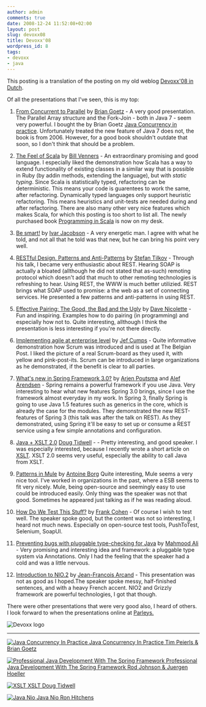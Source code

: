 ```yaml
---
author: admin
comments: true
date: 2008-12-24 11:52:08+02:00
layout: post
slug: devoxx08
title: Devoxx'08
wordpress_id: 8
tags:
- devoxx
- java
---
```


This posting is a translation of the posting on my old weblog [Devoxx'08 in Dutch](http://twistedmind.nu/2008/12/12/devoxx08/).

Of all the presentations that I've seen, this is my top:




  1. [From Concurrent to Parallel](http://www.devoxx.be/display/JV08/From+Concurrent+to+Parallel) by [Brian Goetz](http://www.devoxx.be/display/JV08/Brian+Goetz) - A very good presentation. The Parallel Array structure and the Fork-Join - both in Java 7 - seem very powerful.
I bought the by Brian Goetz [Java Concurrency in practice](http://clk.tradedoubler.com/click?a=1601421&p=67859&g=17297702&epi=1001004002539201). Unfortunately treated the new feature of Java 7 does not, the book is from 2006. However, for a good book shouldn't outdate that soon, so I don't think that should be a problem.


  2. [](http://66.102.9.104/translate_c?hl=en&sl=nl&u=http://www.devoxx.be/display/JV08/The%2BFeel%2Bof%2BScala&prev=/search%3Fq%3Ddevoxx%2Bscala%26start%3D30%26hl%3Den%26client%3Dsafari%26rls%3Den-us%26sa%3DN&usg=ALkJrhhNridK5_qTHdRwZwCHZOa2cOfIpA)[The Feel of Scala](http://www.devoxx.be/display/JV08/The+Feel+of+Scala) by [Bill Venners](http://www.devoxx.be/display/JV08/Bill+Venners) [](http://66.102.9.104/translate_c?hl=en&sl=nl&u=http://www.devoxx.be/display/JV08/Bill%2BVenners&prev=/search%3Fq%3Ddevoxx%2Bscala%26start%3D30%26hl%3Den%26client%3Dsafari%26rls%3Den-us%26sa%3DN&usg=ALkJrhikw__--3IMNpBRFZFYTpwyykIAFg) - An extraordinary promising and good language.
I especially liked the demonstration how Scala has a way to extend functionality of existing classes in a similar way that is possible in Ruby (by addin methods, extending the language), but with _static typing_.
Since Scala is statistically typed, refactoring can be deterministic. This means your code is guarentees to work the same, after refactoring. Dynamically typed languages only support heuristic refactoring. This means heuristics and unit-tests are needed during and after refactoring.
There are also many other very nice features which makes Scala, for which this posting is too short to list all.
The newly purchased book [Programming in Scala](http://www.artima.com/shop/programming_in_scala) is now on my desk.


  3. [](http://66.102.9.104/translate_c?hl=en&sl=nl&u=http://www.devoxx.be/display/JV08/Be%2Bsmart%21&prev=/search%3Fq%3Ddevoxx%2Bscala%26start%3D30%26hl%3Den%26client%3Dsafari%26rls%3Den-us%26sa%3DN&usg=ALkJrhh8tlBq_-kjm7DPIUFtVcq9r6YOmQ)[Be smart!](http://www.devoxx.be/display/JV08/Be+smart%21) by [Ivar Jacobson](http://www.devoxx.be/display/JV08/Ivar+Jacobson)[](http://66.102.9.104/translate_c?hl=en&sl=nl&u=http://www.devoxx.be/display/JV08/Ivar%2BJacobson&prev=/search%3Fq%3Ddevoxx%2Bscala%26start%3D30%26hl%3Den%26client%3Dsafari%26rls%3Den-us%26sa%3DN&usg=ALkJrhiYsctMy2hTQ3-ZorKQQS2WhVpPmw) - A very energetic man. I agree with what he told, and not all that he told was that new, but he can bring his point very well.[
](http://66.102.9.104/translate_c?hl=en&sl=nl&u=http://www.devoxx.be/display/JV08/Effective%2BPairing%2BThe%2BGood,%2Bthe%2BBad%2Band%2Bthe%2BUgly&prev=/search%3Fq%3Ddevoxx%2Bscala%26start%3D30%26hl%3Den%26client%3Dsafari%26rls%3Den-us%26sa%3DN&usg=ALkJrhjHUN7M9AtUWpIyOkkFLKWGNSknMg)


  4. [](http://66.102.9.104/translate_c?hl=en&sl=nl&u=http://www.devoxx.be/display/JV08/RESTful%2BDesign,%2BPatterns%2Band%2BAnti-Patterns&prev=/search%3Fq%3Ddevoxx%2Bscala%26start%3D30%26hl%3Den%26client%3Dsafari%26rls%3Den-us%26sa%3DN&usg=ALkJrhgeq7m8T1jX4lXuRqJt9B7BGUlC-A)[RESTful Design, Patterns and Anti-Patterns](http://www.devoxx.be/display/JV08/RESTful+Design%2C+Patterns+and+Anti-Patterns) by [Stefan Tilkov](http://www.devoxx.be/display/JV08/Stefan+Tilkov) - Through his talk, I became very enthusiastic about REST. Hearing SOAP is actually a bloated (allthough he did not stated that as-such) remoting protocol which doesn't add that much to other remoting technologies is refreshing to hear.
Using REST, the WWW is much better utilizied. REST brings what SOAP used to promise: a the web as a set of connecting services.
He presented a few patterns and anti-patterns in using REST.


  5. [](http://66.102.9.104/translate_c?hl=en&sl=nl&u=http://www.devoxx.be/display/JV08/Effective%2BPairing%2BThe%2BGood,%2Bthe%2BBad%2Band%2Bthe%2BUgly&prev=/search%3Fq%3Ddevoxx%2Bscala%26start%3D30%26hl%3Den%26client%3Dsafari%26rls%3Den-us%26sa%3DN&usg=ALkJrhjHUN7M9AtUWpIyOkkFLKWGNSknMg)[Effective Pairing: The Good, the Bad and the Ugly](http://www.devoxx.be/display/JV08/Effective+Pairing+The+Good%2C+the+Bad+and+the+Ugly) by [Dave Nicolette](http://www.devoxx.be/display/JV08/Dave+Nicolette) - Fun and inspiring. Examples how to do pairing (in programming) and especially how not to. Quite interesting, allthough I think the presentation is less interesting if you're not there directly.


  6. [](http://66.102.9.104/translate_c?hl=en&sl=nl&u=http://www.devoxx.be/display/JV08/Implementing%2Bagile%2Bat%2Benterprise%2Blevel&prev=/search%3Fq%3Ddevoxx%2Bscala%26start%3D30%26hl%3Den%26client%3Dsafari%26rls%3Den-us%26sa%3DN&usg=ALkJrhgGKb88mI39O_shJ9bucoWkRpRwPw)[Implementing agile at enterprise level](http://www.devoxx.be/display/JV08/Implementing+agile+at+enterprise+level) by [Jef Cumps](http://www.devoxx.be/display/JV08/Jef+Cumps)[](http://66.102.9.104/translate_c?hl=en&sl=nl&u=http://www.devoxx.be/display/JV08/Jef%2BCumps&prev=/search%3Fq%3Ddevoxx%2Bscala%26start%3D30%26hl%3Den%26client%3Dsafari%26rls%3Den-us%26sa%3DN&usg=ALkJrhhZhMZtO6epGpUhoJ_V9hvMHJMpEQ) - Quite informative demonstration how Scrum was introduced and is used at The Belgian Post. I liked the picture of a real Scrum-board as they used it, with yellow and pink-post-its.
Scrum can be introduced in large organizations as he demonstrated, if the benefit is clear to all parties.



  7. [](http://66.102.9.104/translate_c?hl=en&sl=nl&u=http://www.devoxx.be/pages/viewpage.action%3FpageId%3D1704462&prev=/search%3Fq%3Ddevoxx%2Bscala%26start%3D30%26hl%3Den%26client%3Dsafari%26rls%3Den-us%26sa%3DN&usg=ALkJrhiz75MgNpcxtUmRjtfvbUw5DreKqw)[What's new in Spring Framework 3.0?](http://www.devoxx.be/pages/viewpage.action?pageId=1704462) by [Arjen Poutsma](http://www.devoxx.be/display/JV08/Arjen+Poutsma) and [Alef Arendsen](http://www.devoxx.be/display/JV08/Alef+Arendsen) - Spring remains a powerful framework if you use Java. Very interesting to hear what new features Spring 3.0 brings, since I use the framework almost everyday in my work.
In Spring 3, finally Spring is going to use Java 1.5 features such as generics in the core, which is already the case for the modules.
They demonstrated the new REST-features of Spring 3 (this talk was after the talk on REST). As they demonstrated, using Spring it'll be easy to set up or consume a REST service using a few simple annotations and configuration.


  8. [](http://66.102.9.104/translate_c?hl=en&sl=nl&u=http://www.devoxx.be/pages/viewpage.action%3FpageId%3D1704036&prev=/search%3Fq%3Ddevoxx%2Bscala%26start%3D30%26hl%3Den%26client%3Dsafari%26rls%3Den-us%26sa%3DN&usg=ALkJrhh19PUsq8mUNNA9SMsfaLRZGO-ZLQ)[Java + XSLT 2.0](http://www.devoxx.be/pages/viewpage.action?pageId=1704036)
[Doug Tidwell](http://www.devoxx.be/display/JV08/Doug+Tidwell) - - Pretty interesting, and good speaker.
I was especially interested, because I recently wrote a short article on [XSLT](http://www.whitehorses.nl/xslt_en_soa_2145.1195.html). XSLT 2.0 seems very useful, especially the ability to call Java from XSLT.



  9. [Patterns in Mule](http://www.devoxx.be/display/JV08/Patterns+in+Mule)
by [Antoine Borg](http://www.devoxx.be/display/JV08/Antoine+Borg) Quite interesting, Mule seems a very nice tool. I've worked in organizations in the past, where a ESB seems to fit very nicely. Mule, being open-source and seemingly easy to use could be introduced easily.
Only thing was the speaker was not that good. Sometimes he appeared just talking as if he was reading aloud.


  10. [](http://66.102.9.104/translate_c?hl=en&sl=nl&u=http://www.devoxx.be/pages/viewpage.action%3FpageId%3D1377902&prev=/search%3Fq%3Ddevoxx%2Bscala%26start%3D30%26hl%3Den%26client%3Dsafari%26rls%3Den-us%26sa%3DN&usg=ALkJrhgW3Wsq49OyukD4_yAR44fYPftT6g)[How Do We Test This Stuff?](http://www.devoxx.be/pages/viewpage.action?pageId=1377902)
by [Frank Cohen](http://www.devoxx.be/display/JV08/Frank+Cohen)[](http://66.102.9.104/translate_c?hl=en&sl=nl&u=http://www.devoxx.be/display/JV08/Frank%2BCohen&prev=/search%3Fq%3Ddevoxx%2Bscala%26start%3D30%26hl%3Den%26client%3Dsafari%26rls%3Den-us%26sa%3DN&usg=ALkJrhilBKE-u--4F4_dgzViOcpfhkUJzw) -  Of course I wish to test well. The speaker spoke good, but the content was not so interesting, I heard not much news. Especially on open-source test tools, PushToTest, Selenium, SoapUI.


  11. [](http://66.102.9.104/translate_c?hl=en&sl=nl&u=http://www.devoxx.be/display/JV08/Preventing%2Bbugs%2Bwith%2Bpluggable%2Btype-checking%2Bfor%2BJava&prev=/search%3Fq%3Ddevoxx%2Bscala%26start%3D30%26hl%3Den%26client%3Dsafari%26rls%3Den-us%26sa%3DN&usg=ALkJrhiFoC0RAt-zZEWYItimdBThNq5fLg)[Preventing bugs with pluggable type-checking for Java](http://www.devoxx.be/display/JV08/Preventing+bugs+with+pluggable+type-checking+for+Java)
by [Mahmood Ali ](http://www.devoxx.be/display/JV08/Mahmood+Ali)- Very promising and interesting idea and framework: a pluggable type system via Annotations. Only I had the feeling that the speaker had a cold and was a little nervous.


  12. [](http://www.devoxx.be/display/JV08/Introduction+to+NIO.2)[Introduction to NIO.2](http://www.devoxx.be/display/JV08/Introduction+to+NIO.2)
by [Jean-Francois Arcand](http://www.devoxx.be/display/JV08/Jean-Francois+Arcand)[](http://66.102.9.104/translate_c?hl=en&sl=nl&u=http://www.devoxx.be/display/JV08/Jean-Francois%2BArcand&prev=/search%3Fq%3Ddevoxx%2Bscala%26start%3D30%26hl%3Den%26client%3Dsafari%26rls%3Den-us%26sa%3DN&usg=ALkJrhgVe48NkyiatLza1g2jc6wu-tDTDw) - This presentation was not as good as I hoped.The speaker spoke messy, half-finished sentences, and with a heavy French accent. NIO2 and Grizzly framework are powerful technologies, I got that though.



There were other presentations that were very good also, I heard of others. I look forward to when the presentations online at [Parleys.](http://www.parleys.com/)

![Devoxx logo](https://twistedmind.wordpress.com/files/2008/12/devoxx-logo.jpg)



* * *

[![Java Concurrency In Practice](http://www.bol.com/intershoproot/thumb/BOOKCOVER/FC/0/3/2/1/3/0321349601.gif)
Java Concurrency In Practice
Tim Peierls & Brian Goetz
](http://clk.tradedoubler.com/click?a=1601421&p=67859&g=17297702&epi=1001004002539201)

[![Professional Java Development With The Spring Framework](http://www.bol.com/intershoproot/thumb/BOOKCOVER/FC/0/7/6/4/5/0764574833.gif)
Professional Java Development With The Spring Framework
Rod Johnson & Juergen Hoeller
](http://clk.tradedoubler.com/click?a=1601421&p=67859&g=17297702&epi=1001004002337129)

[![XSLT](http://www.bol.com/intershoproot/thumb/BOOKCOVER/FC/0/5/9/6/5/0596527217.GIF)
XSLT
Doug Tidwell
](http://clk.tradedoubler.com/click?a=1601421&p=67859&g=17297702&epi=1001004002905998)

[![Java Nio](http://www.bol.com/intershoproot/thumb/BOOKCOVER/FC/0/5/9/6/0/0596002882.gif)
Java Nio
Ron Hitchens
](http://clk.tradedoubler.com/click?a=1601421&p=67859&g=17297702&epi=1001004001680545)

